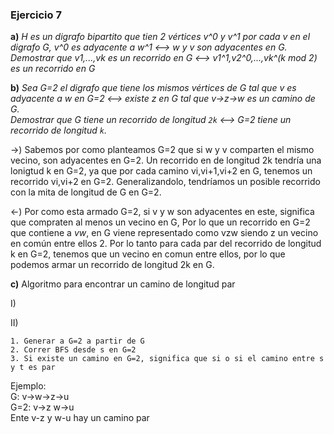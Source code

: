 ### Ejercicio 7

**a)** _H es un digrafo bipartito que tien 2 vértices v^0 y v^1 por cada v en el digrafo G, v^0 es adyacente a w^1 <--> w y v son adyacentes en G._\
_Demostrar que v1,...,vk es un recorrido en G <--> v1^1,v2^0,...,vk^(k mod 2) es un recorrido en G_

**b)** _Sea G=2 el digrafo que tiene los mismos vértices de G tal que v es adyacente a w en G=2 <--> existe z en G tal que v->z->w es un camino de G._\
_Demostrar que G tiene un recorrido de longitud `2k` <--> G=2 tiene un recorrido de longitud `k`._

->) Sabemos por como planteamos G=2 que si w y v comparten el mismo vecino, son adyacentes en G=2. Un recorrido en de longitud 2k tendría una lonigtud k en G=2, ya que por cada camino vi,vi+1,vi+2 en G, tenemos un recorrido vi,vi+2 en G=2. Generalizandolo, tendríamos un posible recorrido con la mita de longitud de G en G=2.

<-) Por como esta armado G=2, si v y w son adyacentes en este, significa que compraten al menos un vecino en G, Por lo que un recorrido en G=2 que contiene a _vw_, en G viene representado como vzw siendo z un vecino en común entre ellos 2. Por lo tanto para cada par del recorrido de longitud k en G=2, tenemos que un vecino en comun entre ellos, por lo que podemos armar un recorrido de longitud 2k en G.

**c)** Algoritmo para encontrar un camino de longitud par

I)

II)
```
1. Generar a G=2 a partir de G
2. Correr BFS desde s en G=2
3. Si existe un camino en G=2, significa que si o si el camino entre s y t es par
```
Ejemplo:\
G: v->w->z->u\
G=2: v->z w->u\
Ente v-z y w-u hay un camino par